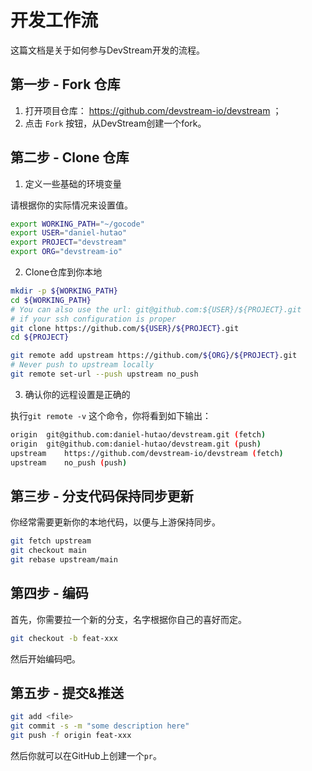 # 开发工作流

这篇文档是关于如何参与DevStream开发的流程。

## 第一步 - Fork 仓库
1. 打开项目仓库： https://github.com/devstream-io/devstream ；
2. 点击 `Fork` 按钮，从DevStream创建一个fork。

## 第二步 - Clone 仓库
1. 定义一些基础的环境变量

请根据你的实际情况来设置值。
```sh
export WORKING_PATH="~/gocode"
export USER="daniel-hutao"
export PROJECT="devstream"
export ORG="devstream-io"
```

2. Clone仓库到你本地
```sh
mkdir -p ${WORKING_PATH}
cd ${WORKING_PATH}
# You can also use the url: git@github.com:${USER}/${PROJECT}.git
# if your ssh configuration is proper
git clone https://github.com/${USER}/${PROJECT}.git
cd ${PROJECT}

git remote add upstream https://github.com/${ORG}/${PROJECT}.git
# Never push to upstream locally
git remote set-url --push upstream no_push
```

3. 确认你的远程设置是正确的

执行`git remote -v` 这个命令，你将看到如下输出：
```sh
origin	git@github.com:daniel-hutao/devstream.git (fetch)
origin	git@github.com:daniel-hutao/devstream.git (push)
upstream	https://github.com/devstream-io/devstream (fetch)
upstream	no_push (push)
```

## 第三步 - 分支代码保持同步更新

你经常需要更新你的本地代码，以便与上游保持同步。
```sh
git fetch upstream
git checkout main
git rebase upstream/main
```

## 第四步 - 编码

首先，你需要拉一个新的分支，名字根据你自己的喜好而定。

```sh
git checkout -b feat-xxx
```

然后开始编码吧。

## 第五步 - 提交&推送

```sh
git add <file>
git commit -s -m "some description here"
git push -f origin feat-xxx
```

然后你就可以在GitHub上创建一个`pr`。
